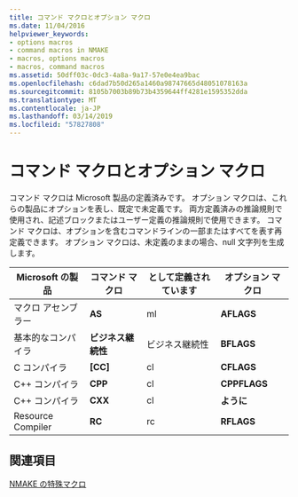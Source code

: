 ```yaml
---
title: コマンド マクロとオプション マクロ
ms.date: 11/04/2016
helpviewer_keywords:
- options macros
- command macros in NMAKE
- macros, options macros
- macros, command macros
ms.assetid: 50dff03c-0dc3-4a8a-9a17-57e0e4ea9bac
ms.openlocfilehash: c6dad7b50d265a1460a98747665d48051078163a
ms.sourcegitcommit: 8105b7003b89b73b4359644ff4281e1595352dda
ms.translationtype: MT
ms.contentlocale: ja-JP
ms.lasthandoff: 03/14/2019
ms.locfileid: "57827808"
---
```

# <a name="command-macros-and-options-macros"></a>コマンド マクロとオプション マクロ

コマンド マクロは Microsoft 製品の定義済みです。 オプション マクロは、これらの製品にオプションを表し、既定で未定義です。 両方定義済みの推論規則で使用され、記述ブロックまたはユーザー定義の推論規則で使用できます。 コマンド マクロは、オプションを含むコマンドラインの一部またはすべてを表す再定義できます。 オプション マクロは、未定義のままの場合、null 文字列を生成します。

|Microsoft の製品|コマンド マクロ|として定義されています|オプション マクロ|
|-----------------------|-------------------|----------------|-------------------|
|マクロ アセンブラー|**AS**|ml|**AFLAGS**|
|基本的なコンパイラ|**ビジネス継続性**|ビジネス継続性|**BFLAGS**|
|C コンパイラ|**[CC]**|cl|**CFLAGS**|
|C++ コンパイラ|**CPP**|cl|**CPPFLAGS**|
|C++ コンパイラ|**CXX**|cl|**ように**|
|Resource Compiler|**RC**|rc|**RFLAGS**|

## <a name="see-also"></a>関連項目

[NMAKE の特殊マクロ](special-nmake-macros.md)
